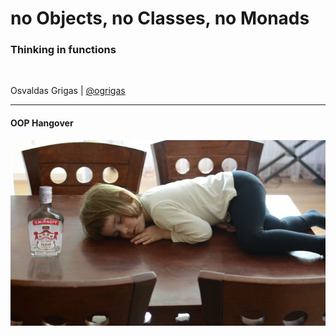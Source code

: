 # no Objects, no Classes, no Monads

### **Thinking in functions**

&nbsp;

Osvaldas Grigas | [@ogrigas](http://twitter.com/ogrigas)

---

#### OOP Hangover

![hangover](img/hangover.jpg)

